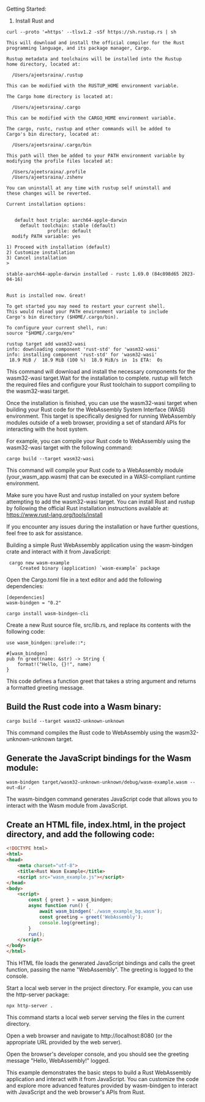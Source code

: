 

Getting Started:

1. Install Rust and 

```
curl --proto '=https' --tlsv1.2 -sSf https://sh.rustup.rs | sh
```

```
This will download and install the official compiler for the Rust
programming language, and its package manager, Cargo.

Rustup metadata and toolchains will be installed into the Rustup
home directory, located at:

  /Users/ajeetsraina/.rustup

This can be modified with the RUSTUP_HOME environment variable.

The Cargo home directory is located at:

  /Users/ajeetsraina/.cargo

This can be modified with the CARGO_HOME environment variable.

The cargo, rustc, rustup and other commands will be added to
Cargo's bin directory, located at:

  /Users/ajeetsraina/.cargo/bin

This path will then be added to your PATH environment variable by
modifying the profile files located at:

  /Users/ajeetsraina/.profile
  /Users/ajeetsraina/.zshenv

You can uninstall at any time with rustup self uninstall and
these changes will be reverted.

Current installation options:


   default host triple: aarch64-apple-darwin
     default toolchain: stable (default)
               profile: default
  modify PATH variable: yes

1) Proceed with installation (default)
2) Customize installation
3) Cancel installation
>
```

```
stable-aarch64-apple-darwin installed - rustc 1.69.0 (84c898d65 2023-04-16)


Rust is installed now. Great!

To get started you may need to restart your current shell.
This would reload your PATH environment variable to include
Cargo's bin directory ($HOME/.cargo/bin).

To configure your current shell, run:
source "$HOME/.cargo/env"
```


```
rustup target add wasm32-wasi
info: downloading component 'rust-std' for 'wasm32-wasi'
info: installing component 'rust-std' for 'wasm32-wasi'
 18.9 MiB /  18.9 MiB (100 %)  18.9 MiB/s in  1s ETA:  0s
```

This command will download and install the necessary components for the wasm32-wasi target.Wait for the installation to complete. rustup will fetch the required files and configure your Rust toolchain to support compiling to the wasm32-wasi target.

Once the installation is finished, you can use the wasm32-wasi target when building your Rust code for the WebAssembly System Interface (WASI) environment. This target is specifically designed for running WebAssembly modules outside of a web browser, providing a set of standard APIs for interacting with the host system.

For example, you can compile your Rust code to WebAssembly using the wasm32-wasi target with the following command:

```
cargo build --target wasm32-wasi
```

This command will compile your Rust code to a WebAssembly module (your_wasm_app.wasm) that can be executed in a WASI-compliant runtime environment.

Make sure you have Rust and rustup installed on your system before attempting to add the wasm32-wasi target. You can install Rust and rustup by following the official Rust installation instructions available at: https://www.rust-lang.org/tools/install

If you encounter any issues during the installation or have further questions, feel free to ask for assistance.


Building a simple Rust WebAssembly application using the wasm-bindgen crate and interact with it from JavaScript:


```
 cargo new wasm-example
     Created binary (application) `wasm-example` package
```

Open the Cargo.toml file in a text editor and add the following dependencies:

```
[dependencies]
wasm-bindgen = "0.2"
```


```
cargo install wasm-bindgen-cli
```

Create a new Rust source file, src/lib.rs, and replace its contents with the following code:

```
use wasm_bindgen::prelude::*;

#[wasm_bindgen]
pub fn greet(name: &str) -> String {
    format!("Hello, {}!", name)
}
```

This code defines a function greet that takes a string argument and returns a formatted greeting message.

## Build the Rust code into a Wasm binary:

```
cargo build --target wasm32-unknown-unknown
```

This command compiles the Rust code to WebAssembly using the wasm32-unknown-unknown target.

## Generate the JavaScript bindings for the Wasm module:

```
wasm-bindgen target/wasm32-unknown-unknown/debug/wasm-example.wasm --out-dir .
```

The wasm-bindgen command generates JavaScript code that allows you to interact with the Wasm module from JavaScript.

## Create an HTML file, index.html, in the project directory, and add the following code:

```html
<!DOCTYPE html>
<html>
<head>
    <meta charset="utf-8">
    <title>Rust Wasm Example</title>
    <script src="wasm_example.js"></script>
</head>
<body>
    <script>
        const { greet } = wasm_bindgen;
        async function run() {
            await wasm_bindgen('./wasm_example_bg.wasm');
            const greeting = greet('WebAssembly');
            console.log(greeting);
        }
        run();
    </script>
</body>
</html>
```

This HTML file loads the generated JavaScript bindings and calls the greet function, passing the name "WebAssembly". The greeting is logged to the console.

Start a local web server in the project directory. For example, you can use the http-server package:

```
npx http-server .
```

This command starts a local web server serving the files in the current directory.

Open a web browser and navigate to http://localhost:8080 (or the appropriate URL provided by the web server).

Open the browser's developer console, and you should see the greeting message "Hello, WebAssembly!" logged.

This example demonstrates the basic steps to build a Rust WebAssembly application and interact with it from JavaScript. You can customize the code and explore more advanced features provided by wasm-bindgen to interact with JavaScript and the web browser's APIs from Rust.


